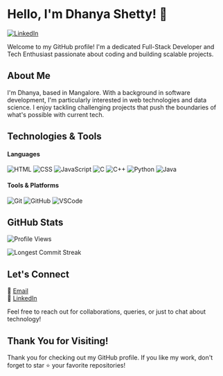 <!-- Header -->
# Hello, I'm Dhanya Shetty! 👋

[![LinkedIn](https://img.shields.io/badge/-LinkedIn-blue?style=flat-square&logo=linkedin&logoColor=white)](https://linkedin.com/in/dhanyashetty212)

Welcome to my GitHub profile! I'm a dedicated Full-Stack Developer and Tech Enthusiast passionate about coding and building scalable projects.

<!-- About Me -->
## About Me

I'm Dhanya, based in Mangalore. With a background in software development, I'm particularly interested in web technologies and data science. I enjoy tackling challenging projects that push the boundaries of what's possible with current tech.

<!-- Technologies -->
## Technologies & Tools

#### Languages
![HTML](https://img.shields.io/badge/-HTML-E34F26?style=flat-square&logo=html5&logoColor=white)
![CSS](https://img.shields.io/badge/-CSS-1572B6?style=flat-square&logo=css3&logoColor=white)
![JavaScript](https://img.shields.io/badge/-JavaScript-F7DF1E?style=flat-square&logo=javascript&logoColor=black)
![C](https://img.shields.io/badge/-C-A8B9CC?style=flat-square&logo=c&logoColor=white)
![C++](https://img.shields.io/badge/-C++-00599C?style=flat-square&logo=c%2B%2B&logoColor=white)
![Python](https://img.shields.io/badge/-Python-3776AB?style=flat-square&logo=python&logoColor=white)
![Java](https://img.shields.io/badge/-Java-007396?style=flat-square&logo=java&logoColor=white)

#### Tools & Platforms
![Git](https://img.shields.io/badge/-Git-F05032?style=flat-square&logo=git&logoColor=white)
![GitHub](https://img.shields.io/badge/-GitHub-181717?style=flat-square&logo=github&logoColor=white)
![VSCode](https://img.shields.io/badge/-VSCode-007ACC?style=flat-square&logo=visual-studio-code&logoColor=white)

<!-- GitHub Stats -->
## GitHub Stats

![Profile Views](https://komarev.com/ghpvc/?username=Dhanya212)

![Longest Commit Streak](https://github-readme-streak-stats.herokuapp.com/?user=Dhanya212&theme=default)

<!-- Contact Me -->
## Let's Connect

📧 [Email](mailto:dhanyashetty212@gmail.com)  
🔗 [LinkedIn](https://linkedin.com/in/dhanyashetty212)  

Feel free to reach out for collaborations, queries, or just to chat about technology!

<!-- Footer -->
## Thank You for Visiting!

Thank you for checking out my GitHub profile. If you like my work, don't forget to star ⭐️ your favorite repositories!
